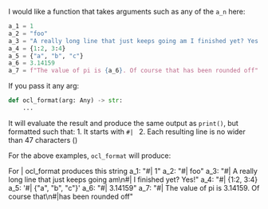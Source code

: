 I would like a function that takes arguments such as any of the `a_n` here:

```python
a_1 = 1
a_2 = "foo"
a_3 = "A really long line that just keeps going am I finished yet? Yes!"
a_4 = {1:2, 3:4}
a_5 = {"a", "b", "c"}
a_6 = 3.14159
a_7 = f"The value of pi is {a_6}. Of course that has been rounded off"
```

If you pass it any arg:

```python
def ocl_format(arg: Any) -> str:
    ...
```

It will evaluate the result and produce the same output as `print()`, but formatted such that:
    1. It starts with `#| `
    2. Each resulting line is no wider than 47 characters ()

For the above examples, `ocl_format` will produce:

For | ocl_format produces this string 
a_1: "#| 1"
a_2: "#| foo"
a_3: "#| A really long line that just keeps going am\n#| I finished yet? Yes!"
a_4: "#| {1:2, 3:4}
a_5: '#| {"a", "b", "c"}'
a_6: "#| 3.14159"
a_7: "#| The value of pi is 3.14159. Of course that\n#|has been rounded off"
